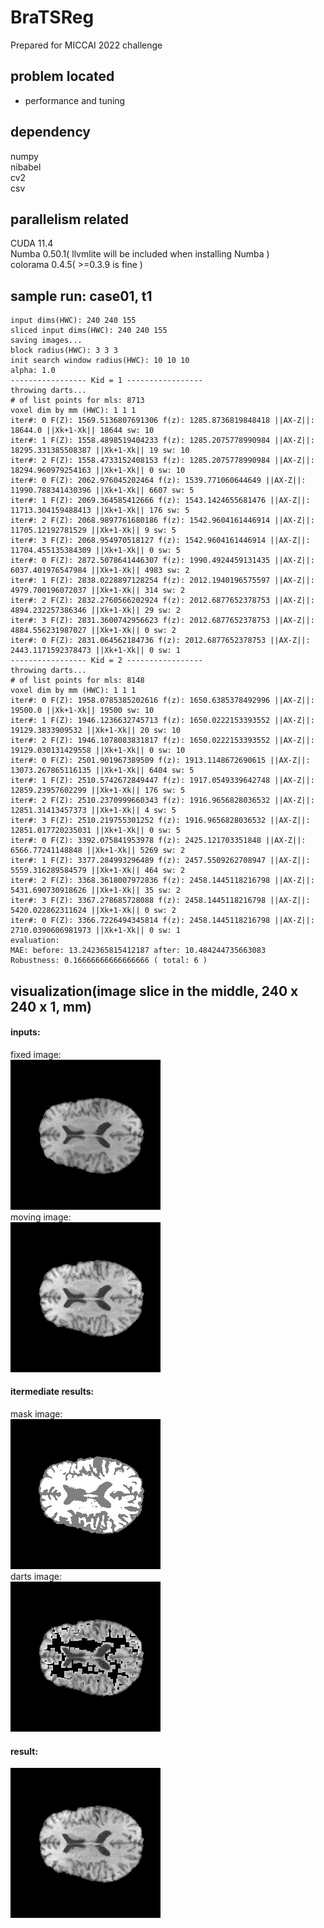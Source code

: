 # BraTSReg
Prepared for MICCAI 2022 challenge

## problem located
- performance and tuning

## dependency
numpy  
nibabel  
cv2  
csv  

## parallelism related
CUDA 11.4  
Numba 0.50.1( llvmlite will be included when installing Numba )   
colorama 0.4.5( >=0.3.9 is fine )  

## sample run: case01, t1
```
input dims(HWC): 240 240 155
sliced input dims(HWC): 240 240 155
saving images...
block radius(HWC): 3 3 3
init search window radius(HWC): 10 10 10
alpha: 1.0
----------------- Kid = 1 -----------------
throwing darts...
# of list points for mls: 8713
voxel dim by mm (HWC): 1 1 1
iter#: 0 F(Z): 1569.5136807691306 f(z): 1285.8736819848418 ||AX-Z||: 18644.0 ||Xk+1-Xk|| 18644 sw: 10
iter#: 1 F(Z): 1558.4898519404233 f(z): 1285.2075778990984 ||AX-Z||: 18295.331385508387 ||Xk+1-Xk|| 19 sw: 10
iter#: 2 F(Z): 1558.4733152408153 f(z): 1285.2075778990984 ||AX-Z||: 18294.960979254163 ||Xk+1-Xk|| 0 sw: 10
iter#: 0 F(Z): 2062.976045202464 f(z): 1539.771060644649 ||AX-Z||: 11990.788341430396 ||Xk+1-Xk|| 6607 sw: 5
iter#: 1 F(Z): 2069.364585412666 f(z): 1543.1424655681476 ||AX-Z||: 11713.304159488413 ||Xk+1-Xk|| 176 sw: 5
iter#: 2 F(Z): 2068.9897761680186 f(z): 1542.9604161446914 ||AX-Z||: 11705.12192781529 ||Xk+1-Xk|| 9 sw: 5
iter#: 3 F(Z): 2068.954970518127 f(z): 1542.9604161446914 ||AX-Z||: 11704.455135384309 ||Xk+1-Xk|| 0 sw: 5
iter#: 0 F(Z): 2872.5078641446307 f(z): 1990.4924459131435 ||AX-Z||: 6037.401976547984 ||Xk+1-Xk|| 4983 sw: 2
iter#: 1 F(Z): 2838.0228897128254 f(z): 2012.1940196575597 ||AX-Z||: 4979.700196072037 ||Xk+1-Xk|| 314 sw: 2
iter#: 2 F(Z): 2832.2760566202924 f(z): 2012.6877652378753 ||AX-Z||: 4894.232257386346 ||Xk+1-Xk|| 29 sw: 2
iter#: 3 F(Z): 2831.3600742956623 f(z): 2012.6877652378753 ||AX-Z||: 4884.556231987027 ||Xk+1-Xk|| 0 sw: 2
iter#: 0 F(Z): 2831.064562184736 f(z): 2012.6877652378753 ||AX-Z||: 2443.1171592378473 ||Xk+1-Xk|| 0 sw: 1
----------------- Kid = 2 -----------------
throwing darts...
# of list points for mls: 8148
voxel dim by mm (HWC): 1 1 1
iter#: 0 F(Z): 1958.0785385202616 f(z): 1650.6385378492996 ||AX-Z||: 19500.0 ||Xk+1-Xk|| 19500 sw: 10
iter#: 1 F(Z): 1946.1236632745713 f(z): 1650.0222153393552 ||AX-Z||: 19129.3833909532 ||Xk+1-Xk|| 20 sw: 10
iter#: 2 F(Z): 1946.1078083831817 f(z): 1650.0222153393552 ||AX-Z||: 19129.030131429558 ||Xk+1-Xk|| 0 sw: 10
iter#: 0 F(Z): 2501.901967389509 f(z): 1913.1148672690615 ||AX-Z||: 13073.267865116135 ||Xk+1-Xk|| 6404 sw: 5
iter#: 1 F(Z): 2510.5742672849447 f(z): 1917.0549339642748 ||AX-Z||: 12859.23957602299 ||Xk+1-Xk|| 176 sw: 5
iter#: 2 F(Z): 2510.2370999660343 f(z): 1916.9656828036532 ||AX-Z||: 12851.31413457373 ||Xk+1-Xk|| 4 sw: 5
iter#: 3 F(Z): 2510.219755301252 f(z): 1916.9656828036532 ||AX-Z||: 12851.017720235031 ||Xk+1-Xk|| 0 sw: 5
iter#: 0 F(Z): 3392.075841953978 f(z): 2425.121703351848 ||AX-Z||: 6566.77241148848 ||Xk+1-Xk|| 5269 sw: 2
iter#: 1 F(Z): 3377.284993296489 f(z): 2457.5509262708947 ||AX-Z||: 5559.316289584579 ||Xk+1-Xk|| 464 sw: 2
iter#: 2 F(Z): 3368.3618007972836 f(z): 2458.1445118216798 ||AX-Z||: 5431.690730918626 ||Xk+1-Xk|| 35 sw: 2
iter#: 3 F(Z): 3367.278685728088 f(z): 2458.1445118216798 ||AX-Z||: 5420.022862311624 ||Xk+1-Xk|| 0 sw: 2
iter#: 0 F(Z): 3366.7226494345814 f(z): 2458.1445118216798 ||AX-Z||: 2710.0390606981973 ||Xk+1-Xk|| 0 sw: 1
evaluation:
MAE: before: 13.242365815412187 after: 10.484244735663083
Robustness: 0.16666666666666666 ( total: 6 )
```
## visualization(image slice in the middle, 240 x 240 x 1, mm)
#### inputs:
fixed image:  
![fixed image](https://github.com/ambipomyan/BraTSReg/blob/main/fixed.jpg)  
moving image:  
![moving image](https://github.com/ambipomyan/BraTSReg/blob/main/moving.jpg)  
#### itermediate results:
mask image:  
![mask image](https://github.com/ambipomyan/BraTSReg/blob/main/mask.jpg)  
darts image:  
![darts image](https://github.com/ambipomyan/BraTSReg/blob/main/darts.jpg)  
#### result:
![pred image](https://github.com/ambipomyan/BraTSReg/blob/main/pred.jpg)  
